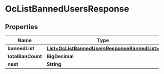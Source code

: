 

# OcListBannedUsersResponse


## Properties

Name | Type | Description | Notes
------------ | ------------- | ------------- | -------------
**bannedList** | [**List&lt;OcListBannedUsersResponseBannedList&gt;**](OcListBannedUsersResponseBannedList.md) |  |  [optional]
**totalBanCount** | **BigDecimal** |  |  [optional]
**next** | **String** |  |  [optional]



